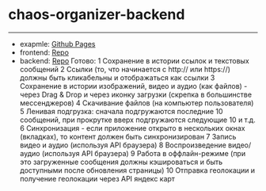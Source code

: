 # chaos-organizer-backend
--------------------
- exapmle: <a href="https://tarapiygin.github.io/chaos-organizer-frontend/">Github Pages</a>
- frontend: <a href="https://github.com/tarapiygin/chaos-organizer-frontend">Repo</a>
- backend: <a href="https://github.com/tarapiygin/chaos-organizer-backend/">Repo</a>
Готово:
1 Сохранение в истории ссылок и текстовых сообщений
2 Ссылки (то, что начинается с http:// или https://) должны быть кликабельны и отображаться как ссылки
3 Сохранение в истории изображений, видео и аудио (как файлов) - через Drag & Drop и через иконку загрузки (скрепка в большинстве мессенджеров)
4 Скачивание файлов (на компьютер пользователя)
5 Ленивая подгрузка: сначала подгружаются последние 10 сообщений, при прокрутке вверх подгружаются следующие 10 и т.д.
6 Синхронизация - если приложение открыто в нескольких окнах (вкладках), то контент должен быть синхронизирован
7 Запись видео и аудио (используя API браузера)
8 Воспроизведение видео/аудио (используя API браузера)
9 Работа в оффлайн-режиме (при это загруженные сообщения должны кэшироваться и быть доступными после обновления страницы)
10 Отправка геолокации и получение геолокации через API яндекс карт